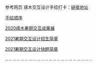 参考网页 琢木交互设计手绘打卡：[链接地址](https://app8oj9zesy7389.h5.xiaoeknow.com/xiaoe_clock/homework_clock/ac_607d44292736f_Vbq1YwNg#/homeworkClock)

[手绘顺序](./涂色顺序.md)

[2020琢木暑期交互成果展](https://mp.weixin.qq.com/s?__biz=MzU0ODkyNTkwMQ%3D%3D&mid=2247503325&idx=1&sn=3be5f3228c459d1ecd1622880db55263&scene=45&ascene=0&devicetype=android-29&version=2800073d&nettype=WIFI&abtest_cookie=AAACAA%3D%3D&lang=zh_CN&exportkey=Ac3yy2iQQzuI58gPAE%2FIlSI%3D&pass_ticket=BlqeKX6gcy21Te3GfAMLDpLAd5hQCn%2B5xZFxk8i%2F87xYQL7a1pNRuXZrhsWmbxIQ&wx_header=1)

[2021暑期交互设计招生简章](https://mp.weixin.qq.com/s/_aNJ6b3FAowSFsxLH4pp9Q)

[2021暑期交互设计快题简章](https://mp.weixin.qq.com/s?__biz=MzU0ODkyNTkwMQ==&mid=2247513304&idx=4&sn=8c891ec484e4b3ad27b39b5968f3dd48&chksm=fbb54c7accc2c56c94ef75c81b7e5204c518878047786b6af18a23d0f13c8ad5fb8884770f35&mpshare=1&scene=1&srcid=0718HGo6IgM3t5ZyiPtHBneY&sharer_sharetime=1626614960092&sharer_shareid=c34975fc5e276af8c3c0c1a7e294dec3&ascene=14&devicetype=android-29&version=2800073d&nettype=WIFI&abtest_cookie=AAACAA%3D%3D&lang=zh_CN&exportkey=AbtYqlpXGK7YjLqDNNYdKD8%3D&pass_ticket=BlqeKX6gcy21Te3GfAMLDpLAd5hQCn%2B5xZFxk8i%2F87xYQL7a1pNRuXZrhsWmbxIQ&wx_header=1)

<style>
  #grid div {
    display: grid;
  }
</style>
<div class="grid">
<img src="/api/file/image/ln/kq96bjek0gz9q01bsn2h.png" alt="阶段一-02.png" style="zoom:20%;" />

<img src="/api/file/image/ln/kq96cj2n0py2iwwjb04.png" alt="阶段一-04.png" style="zoom:20%;" />

<img src="/api/file/image/ln/kq96dby10d8racokjse.png" alt="阶段一-05.png" style="zoom:20%;" />

<img src="/api/file/image/ln/kq96e2cq0q0u534d5aqm.png" alt="阶段一-06.png" style="zoom:20%;" />

<img src="/api/file/image/ln/kq96elab0gkyp701y7z.png" alt="阶段一-07.png" style="zoom:20%;" />

<img src="/api/file/image/ln/kq96fhoc0n3mhv77g5fs.png" alt="阶段一-08.png" style="zoom:20%;" />

<img src="/api/file/image/ln/kq97h26909kuxzeskfy.png" alt="阶段一-03.png" style="zoom:20%;" />

<img src="/api/file/image/ln/kq97hm0o09dwaf11ihrb.png" alt="阶段一-04.png" style="zoom:20%;" />

<img src="/api/file/image/ln/kq97i4v10hj614jtiyls.png" alt="阶段一-05.png" style="zoom:20%;" />

<img src="/api/file/image/ln/kq97it8m0klooipxeow.png" alt="阶段一-06.png" style="zoom:20%;" />

<img src="/api/file/image/ln/kq98ktbo06l14zle1oz.png" alt="阶段一-07.png" style="zoom:20%;" />
</div>

